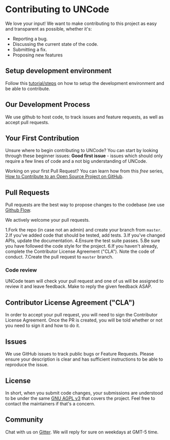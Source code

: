 # Contributing to UNCode
We love your input! We want to make contributing to this project as easy and 
transparent as possible, whether it's:

- Reporting a bug.
- Discussing the current state of the code.
- Submitting a fix.
- Proposing new features

## Setup development environment

Follow this [tutorial/steps][development_url] on how to setup the development environment and be able to contribute.

## Our Development Process

We use github to host code, to track issues and feature requests, as well 
as accept pull requests.

## Your First Contribution

Unsure where to begin contributing to UNCode? You can start by looking through these beginner issues:
**Good first issue** - issues which should only require a few lines of code and a not big understanding of UNCode.

Working on your first Pull Request? You can learn how from this *free* series, 
[How to Contribute to an Open Source Project on GitHub][contribute_github_url].

## Pull Requests

Pull requests are the best way to propose changes to the codebase 
(we use [Github Flow][github_flow_url]. 

We actively welcome your pull requests.

1.Fork the repo (in case not an admin) and create your branch from `master`.
2.If you've added code that should be tested, add tests.
3.If you've changed APIs, update the documentation.
4.Ensure the test suite passes.
5.Be sure you have followed the code style for the project.
6.If you haven't already, complete the Contributor License Agreement ("CLA"). Note the code of conduct.
7.Create the pull request to `master` branch.

### Code review

UNCode team will check your pull request and one of us will be assigned to review it and
leave feedback. Make to reply the given feedback ASAP.

## Contributor License Agreement ("CLA")
In order to accept your pull request, you will need to sign the Contributor License Agreement.
Once the PR is created, you will be told whether or not you need to sign it and how to do it.

## Issues
We use GitHub issues to track public bugs or Feature Requests. Please ensure your description is
clear and has sufficient instructions to be able to reproduce the issue.

## License
In short, when you submit code changes, your submissions are understood to be under the 
same [GNU AGPL v3][license_url] that covers the project. 
Feel free to contact the maintainers if that's a concern.

## Community

Chat with us on [Gitter][gitter_url]. 
We will reply for sure on weekdays at GMT-5 time.

[development_url]: https://github.com/JuezUN/INGInious/wiki/Setup-development-environment
[contribute_github_url]: https://egghead.io/series/how-to-contribute-to-an-open-source-project-on-github
[github_flow_url]: https://guides.github.com/introduction/flow/index.html
[license_url]: https://github.com/JuezUN/INGInious/blob/master/LICENSE
[gitter_url]: https://gitter.im/uncode-unal/community
